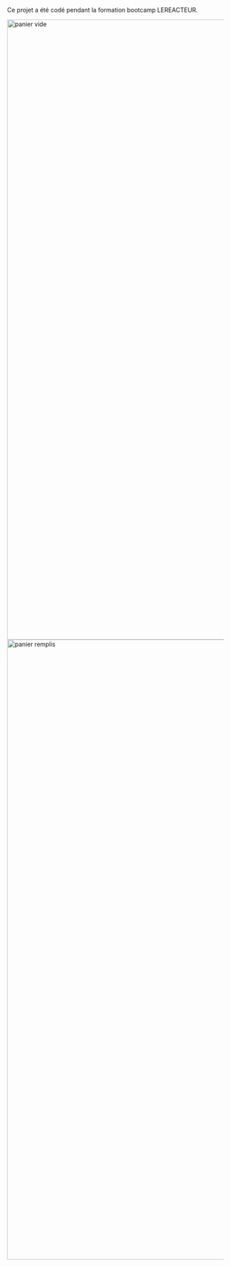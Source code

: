 Ce projet a été codé pendant la formation bootcamp LEREACTEUR.

<img width="1440" alt="panier vide" src="https://user-images.githubusercontent.com/59562121/80491759-6f485380-8963-11ea-8732-5632970143d9.png">

<img width="1440" alt="panier remplis" src="https://user-images.githubusercontent.com/59562121/80491823-825b2380-8963-11ea-84aa-321b06e0c70d.png">
